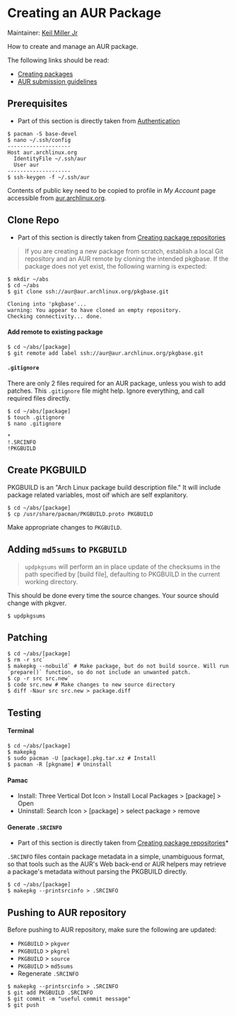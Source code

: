 # Creating an AUR Package

Maintainer: [Keil Miller Jr](mailto:keilmillerjr@outlook.com)

How to create and manage an AUR package.

The following links should be read:

* [Creating packages](https://wiki.archlinux.org/index.php/Creating_packages)
* [AUR submission guidelines](https://wiki.archlinux.org/index.php/AUR_submission_guidelines)

## Prerequisites

* Part of this section is directly taken from [Authentication](https://wiki.archlinux.org/index.php/AUR_submission_guidelines#Authentication)

```
$ pacman -S base-devel
$ nano ~/.ssh/config
--------------------
Host aur.archlinux.org
  IdentityFile ~/.ssh/aur
  User aur
--------------------
$ ssh-keygen -f ~/.ssh/aur
```

Contents of public key need to be copied to profile in *My Account* page accessible from [aur.archlinux.org](aur.archlinux.org).

## Clone Repo

* Part of this section is directly taken from [Creating package repositories](https://wiki.archlinux.org/index.php/AUR_submission_guidelines#Creating_package_repositories)

> If you are creating a new package from scratch, establish a local Git repository and an AUR remote by cloning the intended pkgbase. If the package does not yet exist, the following warning is expected:

```
$ mkdir ~/abs
$ cd ~/abs
$ git clone ssh://aur@aur.archlinux.org/pkgbase.git

Cloning into 'pkgbase'...
warning: You appear to have cloned an empty repository.
Checking connectivity... done.
```

#### Add remote to existing package

```
$ cd ~/abs/[package]
$ git remote add label ssh://aur@aur.archlinux.org/pkgbase.git
```

#### `.gitignore`

There are only 2 files required for an AUR package, unless you wish to add patches. This `.gitignore` file might help. Ignore everything, and call required files directly.

```
$ cd ~/abs/[package]
$ touch .gitignore
$ nano .gitignore
```

```
*
!.SRCINFO
!PKGBUILD
```

## Create PKGBUILD

PKGBUILD is an "Arch Linux package build description file." It will include package related variables, most oif which are self explanitory.

```
$ cd ~/abs/[package]
$ cp /usr/share/pacman/PKGBUILD.proto PKGBUILD
```

Make appropriate changes to `PKGBUILD`.

## Adding `md5sums` to `PKGBUILD`

> `updpkgsums` will perform an in place update of the checksums in the path specified by [build file], defaulting to PKGBUILD in the current working directory.

This should be done every time the source changes. Your source should change with pkgver.

```
$ updpkgsums
```

## Patching

```
$ cd ~/abs/[package]
$ rm -r src`
$ makepkg --nobuild` # Make package, but do not build source. Will run `prepare()` function, so do not include an unwanted patch.
$ cp -r src src.new`
$ code src.new # Make changes to new source directory
$ diff -Naur src src.new > package.diff
```

## Testing

#### Terminal

```
$ cd ~/abs/[package]
$ makepkg
$ sudo pacman -U [package].pkg.tar.xz # Install
$ pacman -R [pkgname] # Uninstall
```

#### Pamac

* Install: Three Vertical Dot Icon > Install Local Packages > [package] > Open
* Uninstall: Search Icon > [package] > select package > remove

#### Generate `.SRCINFO`
* Part of this section is directly taken from [Creating package repositories](https://wiki.archlinux.org/index.php/.SRCINFO)*

`.SRCINFO` files contain package metadata in a simple, unambiguous format, so that tools such as the AUR's Web back-end or AUR helpers may retrieve a package's metadata without parsing the PKGBUILD directly.

```
$ cd ~/abs/[package]
$ makepkg --printsrcinfo > .SRCINFO
```

## Pushing to AUR repository

Before pushing to AUR repository, make sure the following are updated:

* `PKGBUILD` > `pkgver`
* `PKGBUILD` > `pkgrel`
* `PKGBUILD` > `source`
* `PKGBUILD` > `md5sums`
* Regenerate `.SRCINFO`

```
$ makepkg --printsrcinfo > .SRCINFO
$ git add PKGBUILD .SRCINFO
$ git commit -m "useful commit message"
$ git push
```
